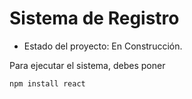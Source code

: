 <h1> Sistema de Registro</h1>

- Estado del proyecto: En Construcción.

Para ejecutar el sistema, debes poner

```npm install react```
